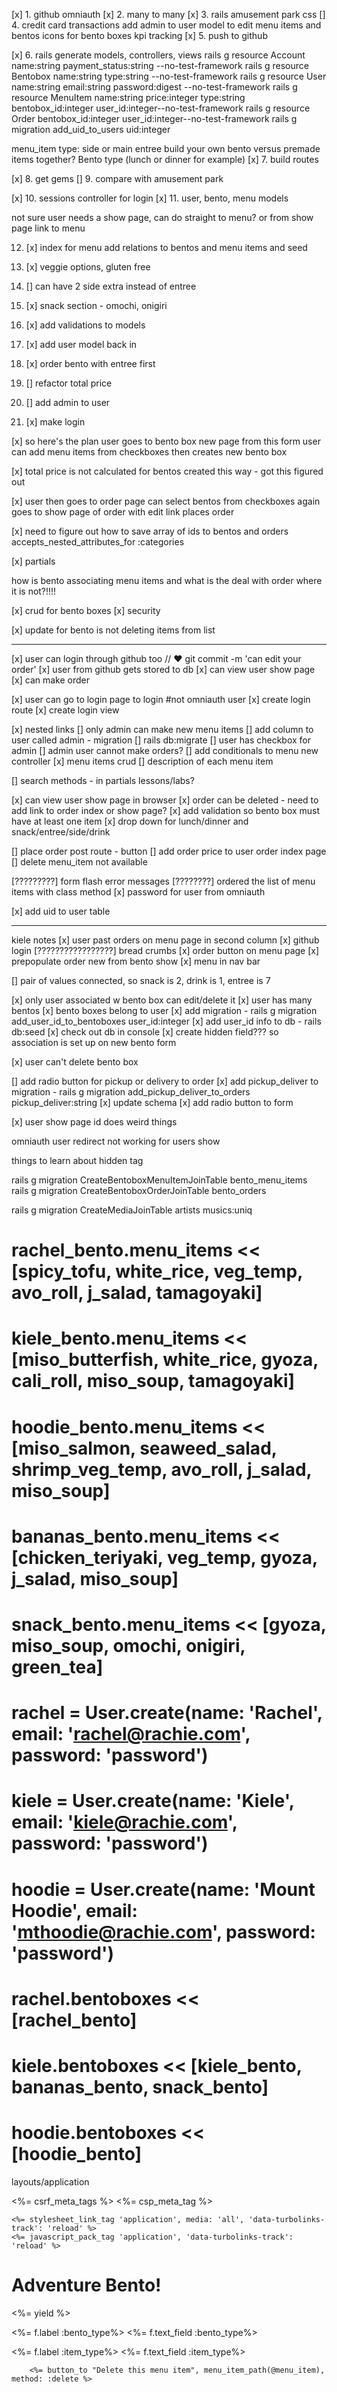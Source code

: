 [x] 1. github omniauth
[x] 2. many to many
[x] 3. rails amusement park css
[] 4. credit card transactions
        add admin to user model to edit menu items and bentos
        icons for bento boxes
        kpi tracking
[x] 5. push to github

[x] 6. rails generate models, controllers, views
rails g resource Account name:string payment_status:string --no-test-framework
rails g resource Bentobox name:string type:string --no-test-framework
rails g resource User name:string email:string password:digest --no-test-framework
rails g resource MenuItem name:string price:integer type:string bentobox_id:integer user_id:integer--no-test-framework
rails g resource Order bentobox_id:integer user_id:integer--no-test-framework
rails g migration add_uid_to_users uid:integer


menu_item type: side or main entree
build your own bento versus premade items together?
Bento type (lunch or dinner for example)
[x] 7. build routes

[x] 8. get gems
[] 9. compare with amusement park

[x] 10. sessions controller for login
[x] 11. user, bento, menu models

not sure user needs a show page, can do straight to menu? or from show page link to menu

12. [x] index for menu
    add relations to bentos and menu items and seed 
13. [x] veggie options, gluten free
14. [] can have 2 side extra instead of entree
15. [x] snack section - omochi, onigiri
16. [x] add validations to models
17. [x] add user model back in
18. [x] order bento with entree first
19. [] refactor total price
20. [] add admin to user


21. [x] make login

[x] so here's the plan
user goes to bento box new page
from this form user can add menu items from checkboxes 
then creates new bento box

[x] total price is not calculated for bentos created this way - got this figured out

[x] user then goes to order page
can select bentos from checkboxes again
goes to show page of order with edit link
places order

[x] need to figure out how to save array of ids to bentos and orders
accepts_nested_attributes_for :categories


[x] partials

how is bento associating menu items and what is the deal with order where it is not?!!!!

[x] crud for bento boxes
[x] security

[x] update for bento is not deleting items from list

----------------------------------------------------------------------------------
[x] user can login through github too  // ♥ git commit -m 'can edit your order' 
    [x] user from github gets stored to db
    [x] can view user show page
    [x] can make order

[x] user can go to login page to login #not omniauth user
    [x] create login route
    [x] create login view

[x] nested links
[] only admin can make new menu items
    [] add column to user called admin - migration
    [] rails db:migrate
    [] user has checkbox for admin
    [] admin user cannot make orders?
    [] add conditionals to menu new controller
[x] menu items crud
[] description of each menu item

[] search methods - in partials lessons/labs?

[x] can view user show page in browser
[x] order can be deleted - need to add link to order index or show page?
[x] add validation so bento box must have at least one item
[x] drop down for lunch/dinner and snack/entree/side/drink

[] place order post route - button
[] add order price to user order index page
[] delete menu_item not available



[?????????] form flash error messages
[????????] ordered the list of menu items with class method
[x] password for user from omniauth

[x] add uid to user table


-----------------------------------
kiele notes
[x] user past orders on menu page in second column
[x] github login
[?????????????????] bread crumbs
[x] order button on menu page
[x] prepopulate order new from bento show
[x] menu in nav bar

[] pair of values connected, so snack is 2, drink is 1, entree is 7

[x] only user associated w bento box can edit/delete it
    [x] user has many bentos
    [x] bento boxes belong to user
    [x] add migration - rails g migration add_user_id_to_bentoboxes user_id:integer
    [x] add user_id info to db - rails db:seed
    [x] check out db in console
    [x] create hidden field??? so association is set up on new bento form

    
[x] user can't delete bento box

[] add radio button for pickup or delivery to order
    [x] add pickup_deliver to migration - rails g migration add_pickup_deliver_to_orders pickup_deliver:string
    [x] update schema
    [x] add radio button to form

[x] user show page id does weird things

omniauth user
redirect not working for users show

things to learn about hidden tag

rails g migration CreateBentoboxMenuItemJoinTable bento_menu_items
rails g migration CreateBentoboxOrderJoinTable bento_orders

rails g migration CreateMediaJoinTable artists musics:uniq

# rachel_bento.menu_items << [spicy_tofu, white_rice, veg_temp, avo_roll, j_salad, tamagoyaki]
# kiele_bento.menu_items << [miso_butterfish, white_rice, gyoza, cali_roll, miso_soup, tamagoyaki]
# hoodie_bento.menu_items << [miso_salmon, seaweed_salad, shrimp_veg_temp, avo_roll, j_salad, miso_soup]
# bananas_bento.menu_items << [chicken_teriyaki, veg_temp, gyoza, j_salad, miso_soup]
# snack_bento.menu_items << [gyoza, miso_soup, omochi, onigiri, green_tea]

# rachel = User.create(name: 'Rachel', email: 'rachel@rachie.com', password: 'password')
# kiele = User.create(name: 'Kiele', email: 'kiele@rachie.com', password: 'password')
# hoodie = User.create(name: 'Mount Hoodie', email: 'mthoodie@rachie.com', password: 'password')

# rachel.bentoboxes << [rachel_bento]
# kiele.bentoboxes << [kiele_bento, bananas_bento, snack_bento]
# hoodie.bentoboxes << [hoodie_bento]
<!--<li>Price: <%= menu_item.price %></li>
            <li>Item Type: <%= menu_item.item_type %></li>
            <% bento.menu_items.order_array_by_item_type.each do |menu_item| %>
            --> 

layouts/application
<!DOCTYPE html>
<html>
  <head>
    <title>Bento</title>
    <%= csrf_meta_tags %>
    <%= csp_meta_tag %>

    <%= stylesheet_link_tag 'application', media: 'all', 'data-turbolinks-track': 'reload' %>
    <%= javascript_pack_tag 'application', 'data-turbolinks-track': 'reload' %>
  </head>

  <body>
  <h1>Adventure Bento!</h1>
    <%= yield %>
  </body>
</html>

<p>
    <%= f.label :bento_type%>
    <%= f.text_field :bento_type%>
</p>

<p>
    <%= f.label :item_type%>
    <%= f.text_field :item_type%>
    </p>

        <%= button_to "Delete this menu item", menu_item_path(@menu_item), method: :delete %>


    
